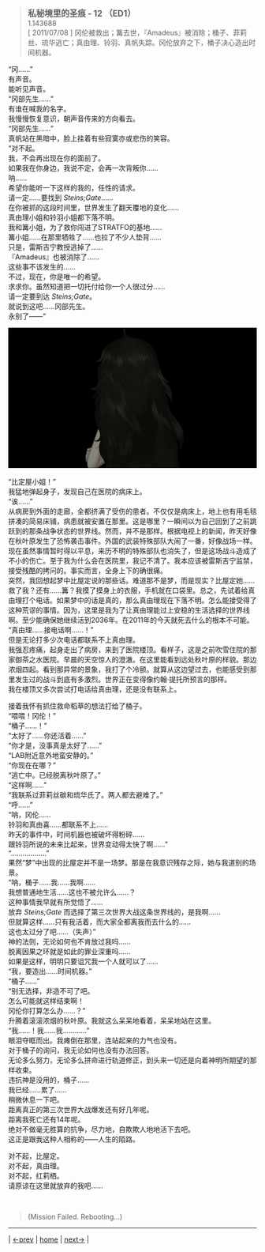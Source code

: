 > <big> **私秘境里的圣痕 - 12 （ED1）** </big>  
> 1.143688  
> [ 2011/07/08 ] 冈伦被救出；篝去世，『Amadeus』被消除；桶子、菲莉丝、琉华逃亡；真由理、铃羽、真帆失踪。冈伦放弃之下，桶子决心造出时间机器。  

“冈……”  
有声音。  
能听见声音。  
“冈部先生……”  
有谁在喊我的名字。  
我慢慢恢复意识，朝声音传来的方向看去。  
“冈部先生……”  
真帆站在黑暗中，脸上挂着有些寂寞亦或悲伤的笑容。  
“对不起。  
 我，不会再出现在你的面前了。  
 如果我在你身边，我说不定，会再一次背叛你……  
 呐……  
 希望你能听一下这样的我的，任性的请求。  
 请一定……要找到 *Steins;Gate*……  
 在你被抓的这段时间里，世界发生了翻天覆地的变化……  
 真由理小姐和铃羽小姐都下落不明。  
 我和篝小姐，为了救你闯进了STRATFO的基地……  
 篝小姐……在那里牺牲了……也拉了不少人垫背……  
 只是，雷斯吉宁教授逃掉了……  
 『Amadeus』也被消除了……  
 这些事不该发生的……  
 不过，现在，你是唯一的希望。  
 求求你。虽然知道把一切托付给你一个人很过分……  
 请一定要到达 *Steins;Gate*。  
 就说到这吧……冈部先生。  
 永别了——”  

![](../pics/0048-1.png)

“比定屋小姐！”  
我猛地弹起身子，发现自己在医院的病床上。  
“诶……”  
从病房到外面的走廊，全都挤满了受伤的患者。不仅仅是病床上，地上也有用毛毯拼凑的简易床铺，病患就被安置在那里。这是哪里？一瞬间以为自己回到了之前跳跃到的那条战争状态的世界线。然而，并不是那样。根据电视上的新闻，昨天好像在秋叶原发生了恐怖袭击事件。外国的武装特殊部队大闹了一番，好像战场一样。现在虽然事情暂时得以平息，来历不明的特殊部队也消失了，但是这场战斗造成了不小的伤亡。至于我为什么会在医院里，我记不清了。我本应该被雷斯吉宁监禁，接受残酷的拷问的。事实而言，全身上下的确很痛。  
突然，我回想起梦中比屋定说的那些话。难道那不是梦，而是现实？比屋定她……救了我？还有……篝？我摸了摸身上的衣服，手机就在口袋里。总之，先试着给真由理打个电话。如果梦中的话是真的，那么真由理现在下落不明。怎么能接受得了这种荒谬的事情。因为，这里是我为了让真由理能过上安稳的生活选择的世界线啊。至少能确保她继续活到2036年。在2011年的今天就死去什么的根本不可能。  
“真由理……接电话啊……！”  
但是无论打多少次电话都联系不上真由理。  
我强忍疼痛，起身走出了病房，来到了医院楼顶。看样子，这是之前吹雪住院的那家御茶之水医院。早晨的天空惊人的澄澈。在这里能看到远处秋叶原的样貌。那边浓烟四起。看到那异常的景象，我打了个冷颤。就算从这边望过去，也能感受到那里发生过的战斗到底有多激烈。世界正在变得像约翰·提托所预言的那样。  
我在楼顶又多次尝试打电话给真由理，还是没有联系上。  

接着我怀有抓住救命稻草的想法打给了桶子。  
“喂喂！冈伦！”  
“桶子……！”  
“太好了……你还活着……”  
“你才是，没事真是太好了……”  
“LAB附近意外地蛮安静的。”  
“你现在在哪？”  
“逃亡中。已经脱离秋叶原了。”  
“这样啊……”  
“我联系过菲莉丝碳和琉华氏了。两人都去避难了。”  
“呼……”  
“呐，冈伦……  
 铃羽和真由喜……都联系不上……  
 昨天的事件中，时间机器也被破坏得粉碎……  
 跟铃羽所说的未来比起来，世界变动得太快了啊……”  
“………………”  
果然“梦”中出现的比屋定并不是一场梦。那是在我意识残存之际，她与我道别的场景。  
“呐，桶子……我……我啊……  
 我想普通地生活……这也不被允许么……？  
 这种事情我早就有所觉悟了……  
 放弃 *Steins;Gate* 而选择了第三次世界大战这条世界线的，是我啊……  
 但就算这样……只有我活着，而大家全都离我而去什么的……  
 这也太过分了吧……（失声）”  
神的法则，无论如何也不肯放过我吗……  
脱离因果之环就是如此的罪业深重吗……  
如果是这样，明明只要诅咒我一个人就可以了……  
“我，要造出……时间机器。”  
“桶子……”  
“别无选择，非造不可了吧。  
 怎么可能就这样结束啊！  
 冈伦你打算怎么办……？”  
升腾着滚滚浓烟的秋叶原。我就这么呆呆地看着，呆呆地站在这里。  
“我……！我……我…………”  
眼泪夺眶而出。我瘫倒在那里，连站起来的力气也没有。  
对于桶子的询问，我无论如何也没有办法回答。  
无论多么努力，无论多么拼命进行轨道修正，到头来一切还是向着神明所期望的那样收束。  
违抗神是没用的，桶子……  
我已经……累了……  
稍微休息一下吧。  
距离真正的第三次世界大战爆发还有好几年呢。  
距离我死亡还有14年呢。  
绝对不做毫无胜算的抗争，尽力地，自欺欺人地地活下去吧。  
这正是跟我这种人相称的——人生的陌路。  

对不起，比屋定。  
对不起，真由理。  
对不起，红莉栖。  
请原谅在这里就放弃的我吧……  


<br/>

> (Mission Failed. Rebooting...)
---

| [←prev](./0047) | [home](../../) | [next→](./0049) |
